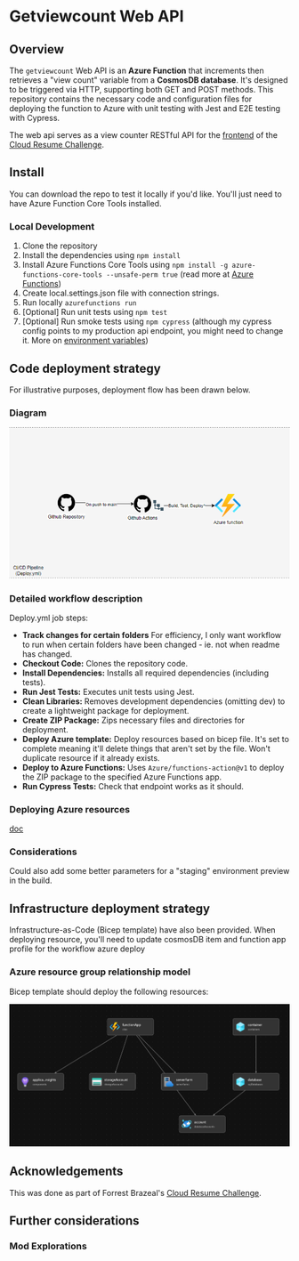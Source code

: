 # Getviewcount Web API

## Overview

The `getviewcount` Web API is an **Azure Function** that increments then retrieves a "view count" variable from a **CosmosDB database**. It's designed to be triggered via HTTP, supporting both GET and POST methods. This repository contains the necessary code and configuration files for deploying the function to Azure with unit testing with Jest and E2E testing with Cypress.

The web api serves as a view counter RESTful API for the [frontend](https://github.com/hughdtt/cloud-resume-frontend) of the [Cloud Resume Challenge](https://cloudresumechallenge.dev/).

## Install

You can download the repo to test it locally if you'd like. You'll just need to have Azure Function Core Tools installed.

### Local Development

1. Clone the repository
2. Install the dependencies using `npm install`
3. Install Azure Functions Core Tools using `npm install -g azure-functions-core-tools --unsafe-perm true` (read more at [Azure Functions](https://learn.microsoft.com/en-us/azure/azure-functions/functions-run-local?tabs=windows%2Cportal%2Cv2%2Cbash&pivots=programming-language-csharp))
4. Create local.settings.json file with connection strings.
5. Run locally `azurefunctions run`
6. [Optional] Run unit tests using `npm test`
7. [Optional] Run smoke tests using `npm cypress` (although my cypress config points to my production api endpoint, you might need to change it. More on [environment variables](https://docs.cypress.io/guides/guides/environment-variables))

## Code deployment strategy

For illustrative purposes, deployment flow has been drawn below.

### Diagram

![workflow-diagram.png](./assets/ci-cd.PNG)

### Detailed workflow description

Deploy.yml job steps:

- **Track changes for certain folders** For efficiency, I only want workflow to run when certain folders have been changed - ie. not when readme has changed.
- **Checkout Code:** Clones the repository code.
- **Install Dependencies:** Installs all required dependencies (including tests).
- **Run Jest Tests:** Executes unit tests using Jest.
- **Clean Libraries:** Removes development dependencies (omitting dev) to create a lightweight package for deployment.
- **Create ZIP Package:** Zips necessary files and directories for deployment.
- **Deploy Azure template:** Deploy resources based on bicep file. It's set to complete meaning it'll delete things that aren't set by the file. Won't duplicate resource if it already exists.
- **Deploy to Azure Functions:** Uses `Azure/functions-action@v1` to deploy the ZIP package to the specified Azure Functions app.
- **Run Cypress Tests:** Check that endpoint works as it should.

### Deploying Azure resources

[doc](https://learn.microsoft.com/en-us/azure/azure-resource-manager/templates/deploy-github-actions?tabs=userlevel)

### Considerations

Could also add some better parameters for a "staging" environment preview in the build.

## Infrastructure deployment strategy

Infrastructure-as-Code (Bicep template) have also been provided.
When deploying resource, you'll need to update cosmosDB item and function app profile for the workflow azure deploy

### Azure resource group relationship model

Bicep template should deploy the following resources:

![resource-visualiser.png](./assets/resource-visualiser.PNG)

## Acknowledgements
This was done as part of Forrest Brazeal's [Cloud Resume Challenge](https://cloudresumechallenge.dev/).

## Further considerations
### Mod Explorations




